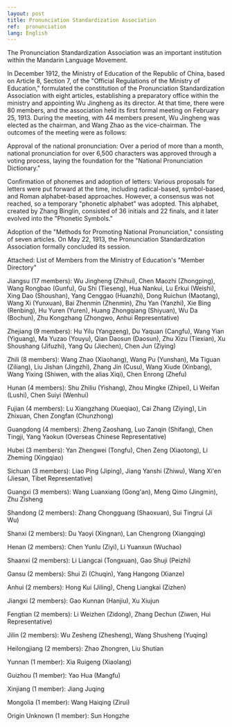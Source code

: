 ```yaml
---
layout: post
title: Pronunciation Standardization Association
ref:  pronunciation
lang: English
---
```


The Pronunciation Standardization Association was an important institution within the Mandarin Language Movement.

In December 1912, the Ministry of Education of the Republic of China, based on Article 8, Section 7, of the "Official Regulations of the Ministry of Education," formulated the constitution of the Pronunciation Standardization Association with eight articles, establishing a preparatory office within the ministry and appointing Wu Jingheng as its director. At that time, there were 80 members, and the association held its first formal meeting on February 25, 1913. During the meeting, with 44 members present, Wu Jingheng was elected as the chairman, and Wang Zhao as the vice-chairman. The outcomes of the meeting were as follows:

Approval of the national pronunciation: Over a period of more than a month, national pronunciation for over 6,500 characters was approved through a voting process, laying the foundation for the "National Pronunciation Dictionary."

Confirmation of phonemes and adoption of letters: Various proposals for letters were put forward at the time, including radical-based, symbol-based, and Roman alphabet-based approaches. However, a consensus was not reached, so a temporary "phonetic alphabet" was adopted. This alphabet, created by Zhang Binglin, consisted of 36 initials and 22 finals, and it later evolved into the "Phonetic Symbols."

Adoption of the "Methods for Promoting National Pronunciation," consisting of seven articles. On May 22, 1913, the Pronunciation Standardization Association formally concluded its session.

Attached: List of Members from the Ministry of Education's "Member Directory"

Jiangsu (17 members): Wu Jingheng (Zhihui), Chen Maozhi (Zhongping), Wang Rongbao (Gunfu), Gu Shi (Tieseng), Hua Nankui, Lu Erkui (Weishi), Xing Dao (Shoushan), Yang Cenggao (Huanzhi), Dong Ruichun (Maotang), Wang Xi (Yunxuan), Bai Zhenmin (Zhenmin), Zhu Yan (Yanzhi), Xie Bing (Renbing), Hu Yuren (Yuren), Huang Zhongqiang (Shiyuan), Wu Da (Bochun), Zhu Kongzhang (Zhongwo, Anhui Representative)

Zhejiang (9 members): Hu Yilu (Yangzeng), Du Yaquan (Cangfu), Wang Yian (Yiguang), Ma Yuzao (Youyu), Qian Daosun (Daosun), Zhu Xizu (Tiexian), Xu Shoushang (Jifuzhi), Yang Qu (Jiechen), Chen Jun (Ziying)

Zhili (8 members): Wang Zhao (Xiaohang), Wang Pu (Yunshan), Ma Tiguan (Ziliang), Liu Jishan (Jingzhi), Zhang Jin (Cusu), Wang Xiude (Xinbang), Wang Yixing (Shiwen, with the alias Xiqi), Chen Enrong (Zhefu)

Hunan (4 members): Shu Zhiliu (Yishang), Zhou Mingke (Zhipei), Li Weifan (Lushi), Chen Suiyi (Wenhui)

Fujian (4 members): Lu Xiangzhang (Xueqiao), Cai Zhang (Ziying), Lin Zhixuan, Chen Zongfan (Chunzhong)

Guangdong (4 members): Zheng Zaoshang, Luo Zanqin (Shifang), Chen Tingji, Yang Yaokun (Overseas Chinese Representative)

Hubei (3 members): Yan Zhengwei (Tongfu), Chen Zeng (Xiaotong), Li Zheming (Xingqiao)

Sichuan (3 members): Liao Ping (Jiping), Jiang Yanshi (Zhiwu), Wang Xi'en (Jiesan, Tibet Representative)

Guangxi (3 members): Wang Luanxiang (Gong'an), Meng Qimo (Jingmin), Zhu Zisheng

Shandong (2 members): Zhang Chongguang (Shaoxuan), Sui Tingrui (Ji Wu)

Shanxi (2 members): Du Yaoyi (Xingnan), Lan Chengrong (Xiangqing)

Henan (2 members): Chen Yunlu (Ziyi), Li Yuanxun (Wuchao)

Shaanxi (2 members): Li Liangcai (Tongxuan), Gao Shuji (Peizhi)

Gansu (2 members): Shui Zi (Chuqin), Yang Hangong (Xianze)

Anhui (2 members): Hong Kui (Jiling), Cheng Liangkai (Zizhen)

Jiangxi (2 members): Gao Kunnan (Hanjiu), Xu Xiujun

Fengtian (2 members): Li Weizhen (Zidong), Zhang Dechun (Ziwen, Hui Representative)

Jilin (2 members): Wu Zesheng (Zhesheng), Wang Shusheng (Yuqing)

Heilongjiang (2 members): Zhao Zhongren, Liu Shutian

Yunnan (1 member): Xia Ruigeng (Xiaolang)

Guizhou (1 member): Yao Hua (Mangfu)

Xinjiang (1 member): Jiang Juqing

Mongolia (1 member): Wang Haiqing (Zirui)

Origin Unknown (1 member): Sun Hongzhe
